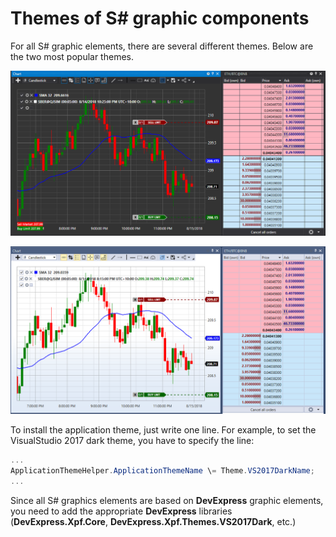 # Themes of S\# graphic components

For all S\# graphic elements, there are several different themes. Below are the two most popular themes.

![API GUI Thems 01](../images/API_GUI_Thems_01.png)

![API GUI Thems 02](../images/API_GUI_Thems_02.png)

To install the application theme, just write one line. For example, to set the VisualStudio 2017 dark theme, you have to specify the line:

```cs
...                 
ApplicationThemeHelper.ApplicationThemeName \= Theme.VS2017DarkName;
...
```

Since all S\# graphics elements are based on **DevExpress** graphic elements, you need to add the appropriate **DevExpress** libraries (**DevExpress.Xpf.Core**, **DevExpress.Xpf.Themes.VS2017Dark**, etc.)
